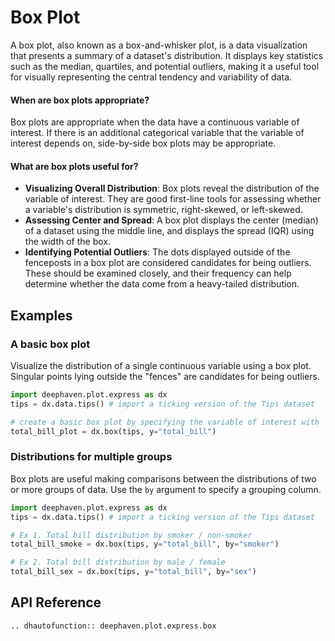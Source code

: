 # Box Plot

A box plot, also known as a box-and-whisker plot, is a data visualization that presents a summary of a dataset's distribution. It displays key statistics such as the median, quartiles, and potential outliers, making it a useful tool for visually representing the central tendency and variability of data.

#### When are box plots appropriate?

Box plots are appropriate when the data have a continuous variable of interest. If there is an additional categorical variable that the variable of interest depends on, side-by-side box plots may be appropriate.

#### What are box plots useful for?

- **Visualizing Overall Distribution**: Box plots reveal the distribution of the variable of interest. They are good first-line tools for assessing whether a variable's distribution is symmetric, right-skewed, or left-skewed.
- **Assessing Center and Spread**: A box plot displays the center (median) of a dataset using the middle line, and displays the spread (IQR) using the width of the box.
- **Identifying Potential Outliers**: The dots displayed outside of the fenceposts in a box plot are considered candidates for being outliers. These should be examined closely, and their frequency can help determine whether the data come from a heavy-tailed distribution.

## Examples

### A basic box plot

Visualize the distribution of a single continuous variable using a box plot. Singular points lying outside the "fences" are candidates for being outliers.

```python order=total_bill_plot,tips
import deephaven.plot.express as dx
tips = dx.data.tips() # import a ticking version of the Tips dataset

# create a basic box plot by specifying the variable of interest with `y`
total_bill_plot = dx.box(tips, y="total_bill")
```

### Distributions for multiple groups

Box plots are useful making comparisons between the distributions of two or more groups of data. Use the `by` argument to specify a grouping column.

```python order=total_bill_smoke,total_bill_sex,tips
import deephaven.plot.express as dx
tips = dx.data.tips() # import a ticking version of the Tips dataset

# Ex 1. Total bill distribution by smoker / non-smoker
total_bill_smoke = dx.box(tips, y="total_bill", by="smoker")

# Ex 2. Total bill distribution by male / female
total_bill_sex = dx.box(tips, y="total_bill", by="sex")
```

## API Reference
```{eval-rst}
.. dhautofunction:: deephaven.plot.express.box
```